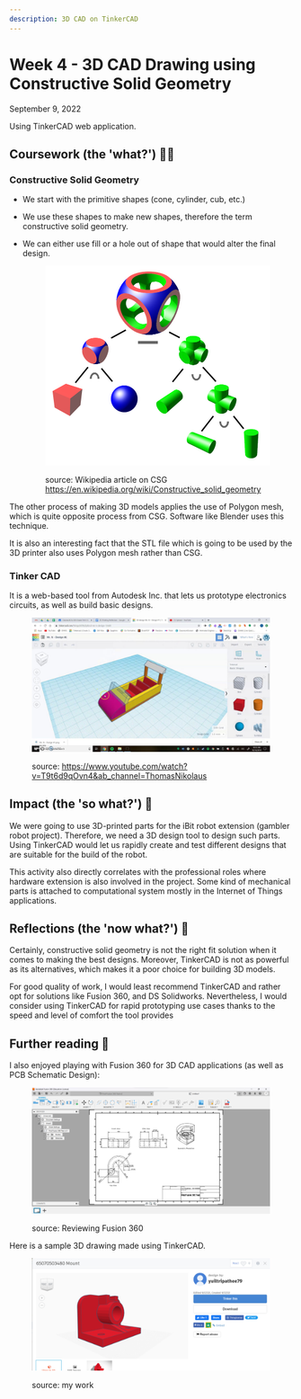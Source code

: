 ```yaml
---
description: 3D CAD on TinkerCAD
---
```


# Week 4 - 3D CAD Drawing using Constructive Solid Geometry

September 9, 2022

Using TinkerCAD web application.

## Coursework (the 'what?') 🤷‍♂️

### Constructive Solid Geometry

* We start with the primitive shapes (cone, cylinder, cub, etc.)
* We use these shapes to make new shapes, therefore the term constructive solid geometry.
*   We can either use fill or a hole out of shape that would alter the final design.

    <figure><img src="../.gitbook/assets/image (6).png" alt=""><figcaption><p>source: Wikipedia article on CSG <a href="https://en.wikipedia.org/wiki/Constructive_solid_geometry">https://en.wikipedia.org/wiki/Constructive_solid_geometry</a></p></figcaption></figure>

The other process of making 3D models applies the use of Polygon mesh, which is quite opposite process from CSG. Software like Blender uses this technique.

It is also an interesting fact that the STL file which is going to be used by the 3D printer also uses Polygon mesh rather than CSG.

### **Tinker CAD**

It is a web-based tool from Autodesk Inc. that lets us prototype electronics circuits, as well as build basic designs.

<figure><img src="../.gitbook/assets/image (8).png" alt=""><figcaption><p>source: <a href="https://www.youtube.com/watch?v=T9t6d9qOvn4&#x26;ab_channel=ThomasNikolaus">https://www.youtube.com/watch?v=T9t6d9qOvn4&#x26;ab_channel=ThomasNikolaus</a></p></figcaption></figure>

## Impact (the 'so what?') 🚀

We were going to use 3D-printed parts for the iBit robot extension (gambler robot project). Therefore, we need a 3D design tool to design such parts. Using TinkerCAD would let us rapidly create and test different designs that are suitable for the build of the robot.

This activity also directly correlates with the professional roles where hardware extension is also involved in the project. Some kind of mechanical parts is attached to computational system mostly in the Internet of Things applications.

## Reflections (the 'now what?') 🤔

Certainly, constructive solid geometry is not the right fit solution when it comes to making the best designs. Moreover, TinkerCAD is not as powerful as its alternatives, which makes it a poor choice for building 3D models.

For good quality of work, I would least recommend TinkerCAD and rather opt for solutions like Fusion 360, and DS Solidworks. Nevertheless, I would consider using TinkerCAD for rapid prototyping use cases thanks to the speed and level of comfort the tool provides

## Further reading 📄

I also enjoyed playing with Fusion 360 for 3D CAD applications (as well as PCB Schematic Design):

<figure><img src="../.gitbook/assets/image (4).png" alt=""><figcaption><p>source: Reviewing Fusion 360</p></figcaption></figure>

Here is a sample 3D drawing made using TinkerCAD.

<figure><img src="../.gitbook/assets/image (1) (1).png" alt=""><figcaption><p>source: my work</p></figcaption></figure>
